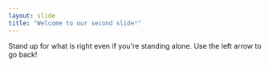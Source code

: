 ```yaml
---
layout: slide
title: "Welcome to our second slide!"
---
```

Stand up for what is right even if you're standing alone.
Use the left arrow to go back!
